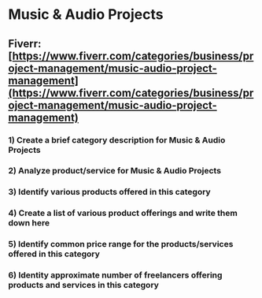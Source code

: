 # Music & Audio Projects
## Fiverr: [https://www.fiverr.com/categories/business/project-management/music-audio-project-management](https://www.fiverr.com/categories/business/project-management/music-audio-project-management)
### 1) Create a brief category description for Music & Audio Projects
### 2) Analyze product/service for Music & Audio Projects
### 3) Identify various products offered in this category
### 4) Create a list of various product offerings and write them down here
### 5) Identify common price range for the products/services offered in this category
### 6) Identity approximate number of freelancers offering products and services in this category
